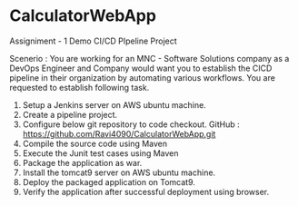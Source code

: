 # CalculatorWebApp
Assigniment - 1 Demo CI/CD PIpeline Project

Scenerio : 
You are working for an MNC - Software Solutions company as a DevOps Engineer and Company would want you to establish the CICD pipeline in their organization by automating various workflows. You are requested to establish following task.
1. Setup a Jenkins server on AWS ubuntu machine.
2. Create a pipeline project.
3. Configure below git repository to code checkout.
GitHub : https://github.com/Ravi4090/CalculatorWebApp.git
4. Compile the source code using Maven
5. Execute the Junit test cases using Maven
6. Package the application as war.
7. Install the tomcat9 server on AWS ubuntu machine.
8. Deploy the packaged application on Tomcat9.
9. Verify the application after successful deployment using browser.
